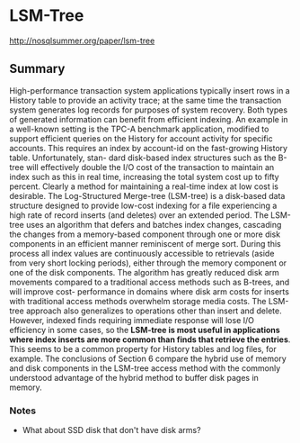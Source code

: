 # LSM-Tree

http://nosqlsummer.org/paper/lsm-tree

## Summary

High-performance transaction system applications typically insert rows in a History table to provide an activity trace; at the same time the transaction system generates log records for purposes of system recovery. Both types of generated information can benefit from efficient indexing. An example in a well-known setting is the TPC-A benchmark application, modified to support efficient queries on the History for account activity for specific accounts. This requires an index by account-id on the fast-growing History table. Unfortunately, stan- dard disk-based index structures such as the B-tree will effectively double the I/O cost of the transaction to maintain an index such as this in real time, increasing the total system cost up to fifty percent. Clearly a method for maintaining a real-time index at low cost is desirable. The Log-Structured Merge-tree (LSM-tree) is a disk-based data structure designed to provide low-cost indexing for a file experiencing a high rate of record inserts (and deletes) over an extended period. The LSM-tree uses an algorithm that defers and batches index changes, cascading the changes from a memory-based component through one or more disk components in an efficient manner reminiscent of merge sort. During this process all index values are continuously accessible to retrievals (aside from very short locking periods), either through the memory component or one of the disk components. The algorithm has greatly reduced disk arm movements compared to a traditional access methods such as B-trees, and will improve cost- performance in domains where disk arm costs for inserts with traditional access methods overwhelm storage media costs. The LSM-tree approach also generalizes to operations other than insert and delete. However, indexed finds requiring immediate response will lose I/O efficiency in some cases, so the **LSM-tree is most useful in applications where index inserts are more common than finds that retrieve the entries**. This seems to be a common property for History tables and log files, for example. The conclusions of Section 6 compare the hybrid use of memory and disk components in the LSM-tree access method with the commonly understood advantage of the hybrid method to buffer disk pages in memory.

### Notes

* What about SSD disk that don't have disk arms?


